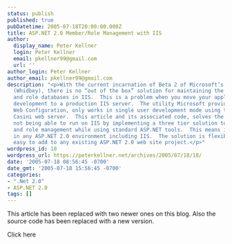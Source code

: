 ```yaml
---
status: publish
published: true
pubDatetime: 2005-07-18T20:00:00.000Z
title: ASP.NET 2.0 Member/Role Management with IIS
author:
  display_name: Peter Kellner
  login: Peter Kellner
  email: pkellner99@gmail.com
  url: ''
author_login: Peter Kellner
author_email: pkellner99@gmail.com
description: "<p>With the current incarnation of Beta 2 of Microsoft’s Visual Studio 2005
  (Whidbey), there is no “out of the box” solution for maintaining the membership
  and role databases in IIS.  This is a problem when you move your application from
  development to a production IIS server.  The utility Microsoft provides, ASP.NET
  Web Configuration, only works in single user development mode using the built in
  Casini web server.  This article and its associated code, solves the problem of
  not being able to run on IIS by implementing a three tier solution to the member
  and role management while using standard ASP.NET tools.  This means it will run
  in any ASP.NET 2.0 environment including IIS.  The solution is flexible and very
  easy to add to any existing ASP.NET 2.0 web site project.</p>"
wordpress_id: 10
wordpress_url: https://peterkellner.net/archives/2005/07/18/18/
date: '2005-07-18 08:56:45 -0700'
date_gmt: '2005-07-18 15:56:45 -0700'
categories:
- ".Net 2.0"
- ASP.NET 2.0
tags: []
---
```

<p><body></p>
<p>This article has been replaced with two newer ones on this blog. Also the source code has been replaced with a new version. </p>
<p>Click here</p>
<p></body></p>
